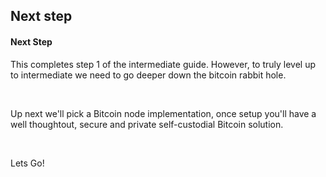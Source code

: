 ## Next step

<h4 class="text-2xl pb-4 text-[#f7931a] font-semibold">Next Step</h4>

This completes step 1 of the intermediate guide. However, to truly level up to intermediate we need to go deeper down the bitcoin rabbit hole.

<br>

Up next we'll pick a Bitcoin node implementation, once setup you'll have a well thoughtout, secure and private self-custodial Bitcoin solution.

<br>

Lets Go!
